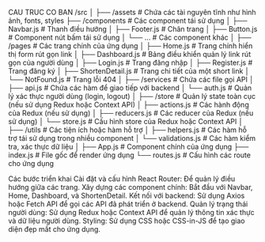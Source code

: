 
CAU TRUC CO BAN
/src
│
├── /assets            # Chứa các tài nguyên tĩnh như hình ảnh, fonts, styles
├── /components        # Các component tái sử dụng
│   ├── Navbar.js      # Thanh điều hướng
│   ├── Footer.js      # Chân trang
│   ├── Button.js      # Component nút bấm tái sử dụng
│   └── ...            # Các component khác
│
├── /pages             # Các trang chính của ứng dụng
│   ├── Home.js        # Trang chính hiển thị form rút gọn link
│   ├── Dashboard.js   # Bảng điều khiển quản lý link rút gọn của người dùng
│   ├── Login.js       # Trang đăng nhập
│   ├── Register.js    # Trang đăng ký
│   ├── ShortenDetail.js # Trang chi tiết của một short link
│   └── NotFound.js    # Trang lỗi 404
│
├── /services          # Chứa các file gọi API
│   ├── api.js         # Chứa các hàm để giao tiếp với backend
│   └── auth.js        # Quản lý xác thực người dùng (login, logout)
│
├── /store             # Quản lý state toàn cục (nếu sử dụng Redux hoặc Context API)
│   ├── actions.js     # Các hành động của Redux (nếu sử dụng)
│   ├── reducers.js    # Các reducer của Redux (nếu sử dụng)
│   └── store.js       # Cấu hình store của Redux hoặc Context API
│
├── /utils             # Các tiện ích hoặc hàm hỗ trợ
│   ├── helpers.js     # Các hàm hỗ trợ tái sử dụng trong nhiều component
│   └── validations.js # Các hàm kiểm tra, xác thực dữ liệu
│
├── App.js             # Component chính của ứng dụng
├── index.js           # File gốc để render ứng dụng
└── routes.js          # Cấu hình các route cho ứng dụng


Các bước triển khai
Cài đặt và cấu hình React Router: Để quản lý điều hướng giữa các trang.
Xây dựng các component chính: Bắt đầu với Navbar, Home, Dashboard, và ShortenDetail.
Kết nối với backend: Sử dụng Axios hoặc Fetch API để gọi các API đã phát triển ở backend.
Quản lý trạng thái người dùng: Sử dụng Redux hoặc Context API để quản lý thông tin xác thực và dữ liệu người dùng.
Styling: Sử dụng CSS hoặc CSS-in-JS để tạo giao diện đẹp mắt cho ứng dụng.